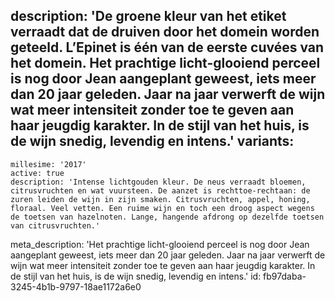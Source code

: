 description: 'De groene kleur van het etiket verraadt dat de druiven door het domein worden geteeld. L’Epinet is één van de eerste cuvées van het domein. Het prachtige licht-glooiend perceel is nog door Jean aangeplant geweest, iets meer dan 20 jaar geleden. Jaar na jaar verwerft de wijn wat meer intensiteit zonder toe te geven aan haar jeugdig karakter. In de stijl van het huis, is de wijn snedig, levendig en intens.'
variants:
  -
    millesime: '2017'
    active: true
    description: 'Intense lichtgouden kleur. De neus verraadt bloemen, citrusvruchten en wat vuursteen. De aanzet is rechttoe-rechtaan: de zuren leiden de wijn in zijn smaken. Citrusvruchten, appel, honing, floraal. Veel vetten. Een ruime wijn en toch een droog aspect wegens de toetsen van hazelnoten. Lange, hangende afdrong op dezelfde toetsen van citrusvruchten.'
meta_description: 'Het prachtige licht-glooiend perceel is nog door Jean aangeplant geweest, iets meer dan 20 jaar geleden. Jaar na jaar verwerft de wijn wat meer intensiteit zonder toe te geven aan haar jeugdig karakter. In de stijl van het huis, is de wijn snedig, levendig en intens.'
id: fb97daba-3245-4b1b-9797-18ae1172a6e0
